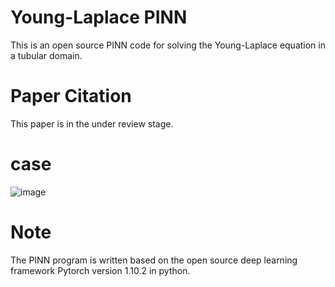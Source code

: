 # Young-Laplace PINN
This is an open source PINN code for solving the Young-Laplace equation in a tubular domain.
# Paper Citation
This paper is in the under review stage.
# case
![image](https://github.com/pcl-china/Young-Laplace-PINN/assets/77192706/a8a5ff86-d0f4-466a-ae33-0c5cf0cfd439)

# Note
The PINN program is written based on the open source deep learning framework Pytorch version 1.10.2 in python.
